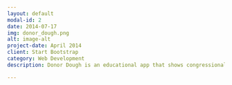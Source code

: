 ```yaml
---
layout: default
modal-id: 2
date: 2014-07-17
img: donor_dough.png
alt: image-alt
project-date: April 2014
client: Start Bootstrap
category: Web Development
description: Donor Dough is an educational app that shows congressional campaign donor info by inputting a street address and zip code. . It's in beta-testing now. This version contains some dummy data after the first api call, and no logo for the app. The second call, which results from a button click on the second screen, shows real data for the top industry donors of selected congressperson. v2, which is already in progress, will have an updated share feature, a login and save feature, and a an api call which will respond with the top 10 donors for the selected politician. There are some known bugs and there may be an expired API key depending on when you access the app. You can see it in Google PlayStore beta-testing at https://play.google.com/store/apps/details?id=com.undercurrentrecs.davidhstone.donor_dough

---
```

